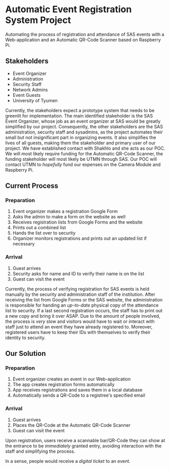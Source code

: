 # Automatic Event Registration System Project

Automating the process of registration and attendance of SAS events with a Web-application and an Automatic QR-Code Scanner based on Raspberry Pi.

## Stakeholders

* Event Organizer
* Administration
* Security Staff
* Network Admins
* Event Guests
* University of Tyumen

Currently, the stakeholders expect a prototype system that needs to be greenlit for implementation. The main identified stakeholder is the SAS Event Organizer, whose job as an event organizer at SAS would be greatly simplified by our project. Consequently, the other stakeholders are the SAS administration, security staff and sysadmins, as the project automates their small but not insignificant part in organizing events. It also simplifies the lives of all guests, making them the stakeholder and primary user of our project. We have established contact with Shakhlo and she acts as our POC. We will most likely require funding for the Automatic QR-Code Scanner, the funding stakeholder will most likely be UTMN through SAS. Our POC will contact UTMN to _hopefully_  fund our expenses on the Camera Module and Raspberry Pi.

## Current Process

### Preparation

1. Event organizer makes a registration Google Form
2. Asks the admin to make a form on the website as well
3. Receives registration lists from Google Forms and the website
4. Prints out a combined list
5. Hands the list over to security
6. Organizer monitors registrations and prints out an updated list if necessary

### Arrival

1. Guest arrives
2. Security asks for name and ID to verify their name is on the list
3. Guest can visit the event

Currently, the process of verifying registration for SAS events is held manually by the security and administration staff of the institution. After receiving the list from Google Forms or the SAS website, the administration is responsible for handing an *up-to-date* physical copy of the attendance list to security. If a last second registration occurs, the staff has to print out a new copy and bring it over ASAP. Due to the amount of people involved, the process is _very_ slow and visitors would have to wait or interact with staff just to attend an event they have already registered to. Moreover, registered users have to keep their IDs with themselves to verify their identity to security.

## Our Solution

### Preparation

1. Event organizer creates an event in our Web-application
2. The app creates registration forms automatically
3. App receives registrations and saves them in a local database
4. Automatically sends a QR-Code to a registree's specified email

### Arrival

1. Guest arrives
2. Places the QR-Code at the Automatic QR-Code Scanner
3. Guest can visit the event

Upon registration, users receive a scannable bar/QR-Code they can show at the entrance to be _immediately_ granted entry, avoiding interaction with the staff and simplifying the process. 

In a sense, people would receive a *digital ticket* to an event.
